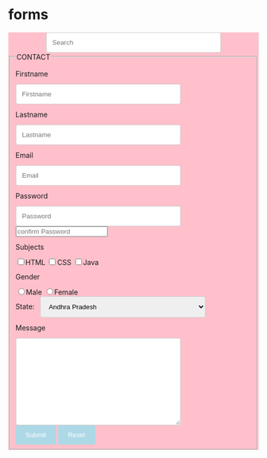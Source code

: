 # forms<!DOCTYPE html>
<html lang="en">
<head>
    <meta charset="UTF-8">
    <meta http-equiv="X-UA-Compatible" content="IE=edge">
    <meta name="viewport" content="width=device-width, initial-scale=1.0">
    <title>Document</title>
<style>
label{
    padding:12px 12px 12px 0;
    display: block;
}
form{
    margin: auto auto;
    background-color: pink;
}
input[type=text],select,textarea, input[type=email], input[type=password]{
    margin:10xp 10px 10px 10px;
    width:70%;
    padding:12px;
    border: 1px solid #ccc;
    border-radius: 4px;
    resize: vertical;
}
input[type=submit], input[type=reset]{
    background-color: lightblue;
    color: white;
    padding:12px 20px;
    border: none;
    border-radius: 4px;
    cursor: pointer;
}
input[type=submit]:hover{
    background-color: yellow;
}
input[type=reset]:hover{
    background-color: darkblue;
}
input:focus{
    background-color:blue;
}
#Search{
    background-image:url('images'jpg');
    background-position: 10px 10px;
    background-repeat: no-repeat;
    background-size: 25px;
    padding-left: 40px;
}
</style>
</head>
<body>
    <div>
    <form><div style="text-align: center;"><input name="Search"  id="Search" type="text" placeholder="Search"></div>
        <fieldset>
            <legend>CONTACT</legend>
        <label for="Firstname">Firstname</label>
        <input type="text" name="Firstname" placeholder="Firstname">
        <label for="Lastname">Lastname</label>
        <input type="text" name="Lastname" placeholder="Lastname">
        <label for="Email">Email</label>
        <input type="text" name="Email" placeholder="Email">
        <label for="Password">Password</label>
        <input type="password" name="Password" placeholder="Password">
		 <input type="confirm password" name=" confirm Password" placeholder="confirm Password">
        <label for="Subjects">Subjects</label>
        <input type="checkbox" name="Subjects" value="HTML">HTML
        <input type="checkbox" name="Subjects" value="CSS">CSS
        <input type="checkbox" name="Subjects" value="Java">Java<br>
        <label for="gender">Gender</label>
        <input type="radio" name="gender" value="Male">Male
        <input type="radio" name="gender" value="Female">Female<br>
        State:&nbsp;&nbsp;&nbsp;<select name="dropdown">
            <option value="AP">Andhra Pradesh</option>
            <option value="MP">Madhya Pradesh</option>
            <option value="Pun">Punjab</option>
            <option value="J&K">Jammu and Kashmir</option></select><br>
            <label for="message">Message</label>
        <textarea name="message" rows="10" cols="50"></textarea><br>
        <input type="submit">
        <input type="reset">
    </fieldset></form></div>
</body>
</html>
